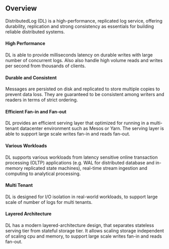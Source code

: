 ## Overview

DistributedLog (DL) is a high-performance, replicated log service, offering durability, replication and strong consistency
as essentials for building reliable distributed systems.

#### High Performance

DL is able to provide milliseconds latency on durable writes with large number of concurrent logs.
Also also handle high volume reads and writes per second from thousands of clients.

#### Durable and Consistent

Messages are persisted on disk and replicated to store multiple copies to prevent data loss.
They are guaranteed to be consistent among writers and readers in terms of strict ordering.

#### Efficient Fan-in and Fan-out

DL provides an efficient serving layer that optimized for running in a multi-tenant datacenter
environment such as Mesos or Yarn. The serving layer is able to support large scale writes fan-in
and reads fan-out.

#### Various Workloads

DL supports various workloads from latency sensitive online transaction processing (OLTP) applications
(e.g. WAL for distributed database and in-memory replicated state machines), real-time stream ingestion
and computing to analytical processing.

#### Multi Tenant

DL is designed for I/O isolation in real-world workloads, to support large scale of number of logs for multi
tenants.

#### Layered Architecture

DL has a modern layered-architecture design, that separates stateless serving tier from stateful storage tier.
It allows scaling storage independent of scaling cpu and memory, to support large scale writes fan-in and
reads fan-out.
